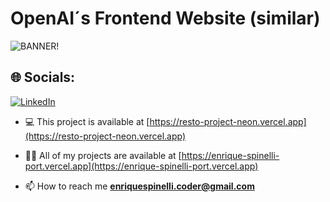 # OpenAI´s Frontend Website (similar)

![BANNER!](ai_website)

## 

## 🌐 Socials:
[![LinkedIn](https://img.shields.io/badge/LinkedIn-%230077B5.svg?logo=linkedin&logoColor=white)](https://linkedin.com/in/enrique-javier-spinelli-coder) 



- 💻 This project is available at [https://resto-project-neon.vercel.app](https://resto-project-neon.vercel.app)

- 👨‍💻 All of my projects are available at [https://enrique-spinelli-port.vercel.app](https://enrique-spinelli-port.vercel.app)

- 📫 How to reach me **enriquespinelli.coder@gmail.com**
